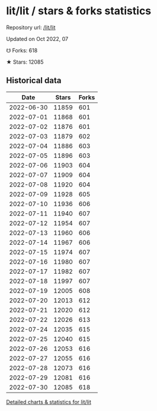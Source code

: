 # lit/lit / stars & forks statistics

Repository url: [/lit/lit](https://github.com/lit/lit)

Updated on Oct 2022, 07

☋ Forks: 618

★ Stars: 12085

## Historical data
| Date | Stars | Forks |
|------|-------|-------|
| 2022-06-30 | 11859 | 601 | 
| 2022-07-01 | 11868 | 601 | 
| 2022-07-02 | 11876 | 601 | 
| 2022-07-03 | 11879 | 602 | 
| 2022-07-04 | 11886 | 603 | 
| 2022-07-05 | 11896 | 603 | 
| 2022-07-06 | 11903 | 604 | 
| 2022-07-07 | 11909 | 604 | 
| 2022-07-08 | 11920 | 604 | 
| 2022-07-09 | 11928 | 605 | 
| 2022-07-10 | 11936 | 606 | 
| 2022-07-11 | 11940 | 607 | 
| 2022-07-12 | 11954 | 607 | 
| 2022-07-13 | 11960 | 606 | 
| 2022-07-14 | 11967 | 606 | 
| 2022-07-15 | 11974 | 607 | 
| 2022-07-16 | 11980 | 607 | 
| 2022-07-17 | 11982 | 607 | 
| 2022-07-18 | 11997 | 607 | 
| 2022-07-19 | 12005 | 608 | 
| 2022-07-20 | 12013 | 612 | 
| 2022-07-21 | 12020 | 612 | 
| 2022-07-22 | 12026 | 613 | 
| 2022-07-24 | 12035 | 615 | 
| 2022-07-25 | 12040 | 615 | 
| 2022-07-26 | 12053 | 616 | 
| 2022-07-27 | 12055 | 616 | 
| 2022-07-28 | 12073 | 616 | 
| 2022-07-29 | 12081 | 616 | 
| 2022-07-30 | 12085 | 618 | 


[Detailed charts & statistics for lit/lit](https://reviewgithub.com/rep/lit/lit)
